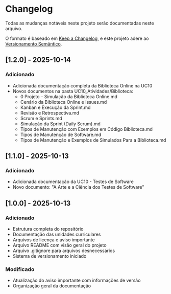# Changelog

Todas as mudanças notáveis neste projeto serão documentadas neste arquivo.

O formato é baseado em [Keep a Changelog](https://keepachangelog.com/pt-BR/1.0.0/),
e este projeto adere ao [Versionamento Semântico](https://semver.org/lang/pt-BR/spec/v2.0.0.html).

## [1.2.0] - 2025-10-14

### Adicionado
- Adicionada documentação completa da Biblioteca Online na UC10
- Novos documentos na pasta UC10_Atividades/Biblioteca:
  - 0 Projeto – Simulação da Biblioteca Online.md
  - Cenário da Biblioteca Online e Issues.md
  - Kanban e Execução da Sprint.md
  - Revisão e Retrospectiva.md
  - Scrum e Sprints.md
  - Simulação da Sprint (Daily Scrum).md
  - Tipos de Manutenção com Exemplos em Código Biblioteca.md
  - Tipos de Manutenção de Software.md
  - Tipos de Manutenção e Exemplos de Simulados Para a Biblioteca.md

## [1.1.0] - 2025-10-13

### Adicionado
- Adicionada documentação da UC10 - Testes de Software
- Novo documento: "A Arte e a Ciência dos Testes de Software"

## [1.0.0] - 2025-10-13

### Adicionado
- Estrutura completa do repositório
- Documentação das unidades curriculares
- Arquivos de licença e aviso importante
- Arquivo README com visão geral do projeto
- Arquivo .gitignore para arquivos desnecessários
- Sistema de versionamento iniciado

### Modificado
- Atualização do aviso importante com informações de versão
- Organização geral da documentação